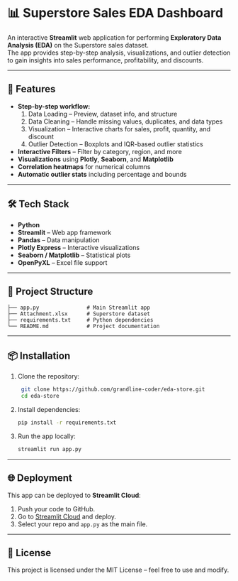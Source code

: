 # 📊 Superstore Sales EDA Dashboard

An interactive **Streamlit** web application for performing **Exploratory Data Analysis (EDA)** on the Superstore sales dataset.  
The app provides step-by-step analysis, visualizations, and outlier detection to gain insights into sales performance, profitability, and discounts.

---

## 🚀 Features
- **Step-by-step workflow:**
  1. Data Loading – Preview, dataset info, and structure
  2. Data Cleaning – Handle missing values, duplicates, and data types
  3. Visualization – Interactive charts for sales, profit, quantity, and discount
  4. Outlier Detection – Boxplots and IQR-based outlier statistics
- **Interactive Filters** – Filter by category, region, and more
- **Visualizations** using **Plotly**, **Seaborn**, and **Matplotlib**
- **Correlation heatmaps** for numerical columns
- **Automatic outlier stats** including percentage and bounds

---

## 🛠 Tech Stack
- **Python**
- **Streamlit** – Web app framework
- **Pandas** – Data manipulation
- **Plotly Express** – Interactive visualizations
- **Seaborn / Matplotlib** – Statistical plots
- **OpenPyXL** – Excel file support

---

## 📂 Project Structure
```
├── app.py               # Main Streamlit app
├── Attachment.xlsx      # Superstore dataset
├── requirements.txt     # Python dependencies
└── README.md            # Project documentation
```

---

## 📦 Installation
1. Clone the repository:
   ```bash
    git clone https://github.com/grandline-coder/eda-store.git
    cd eda-store
   ```
2. Install dependencies:
   ```bash
   pip install -r requirements.txt
   ```
3. Run the app locally:
   ```bash
   streamlit run app.py
   ```

---

## 🌐 Deployment
This app can be deployed to **Streamlit Cloud**:
1. Push your code to GitHub.
2. Go to [Streamlit Cloud](https://share.streamlit.io/) and deploy.
3. Select your repo and `app.py` as the main file.

---

## 📜 License
This project is licensed under the MIT License – feel free to use and modify.
